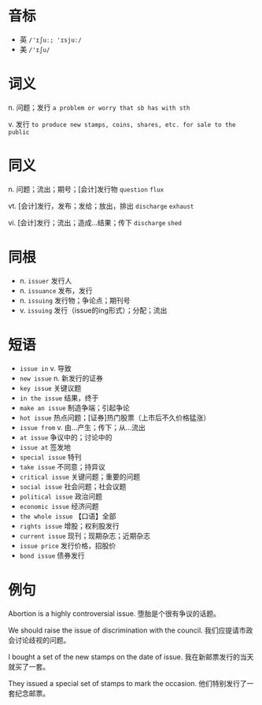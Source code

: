 # 音标

- 英 `/'ɪʃuː; 'ɪsjuː/`
- 美 `/'ɪʃu/`

# 词义

n. 问题；发行
`a problem or worry that sb has with sth`

v. 发行
`to produce new stamps, coins, shares, etc. for sale to the public`

# 同义

n. 问题；流出；期号；[会计]发行物
`question` `flux`

vt. [会计]发行，发布；发给；放出，排出
`discharge` `exhaust`

vi. [会计]发行；流出；造成…结果；传下
`discharge` `shed`

# 同根

- n. `issuer` 发行人
- n. `issuance` 发布，发行
- n. `issuing` 发行物；争论点；期刊号
- v. `issuing` 发行（issue的ing形式）；分配；流出

# 短语

- `issue in` v. 导致
- `new issue` n. 新发行的证券
- `key issue` 关键议题
- `in the issue` 结果，终于
- `make an issue` 制造争端；引起争论
- `hot issue` 热点问题；[证券]热门股票（上市后不久价格猛涨）
- `issue from` v. 由…产生；传下；从…流出
- `at issue` 争议中的；讨论中的
- `issue at` 签发地
- `special issue` 特刊
- `take issue` 不同意；持异议
- `critical issue` 关键问题；重要的问题
- `social issue` 社会问题；社会议题
- `political issue` 政治问题
- `economic issue` 经济问题
- `the whole issue` 【口语】全部
- `rights issue` 增股；权利股发行
- `current issue` 现刊；现期杂志；近期杂志
- `issue price` 发行价格，招股价
- `bond issue` 债券发行

# 例句

Abortion is a highly controversial issue.
堕胎是个很有争议的话题。

We should raise the issue of discrimination with the council.
我们应提请市政会讨论歧视的问题。

I bought a set of the new stamps on the date of issue.
我在新邮票发行的当天就买了一套。

They issued a special set of stamps to mark the occasion.
他们特别发行了一套纪念邮票。


